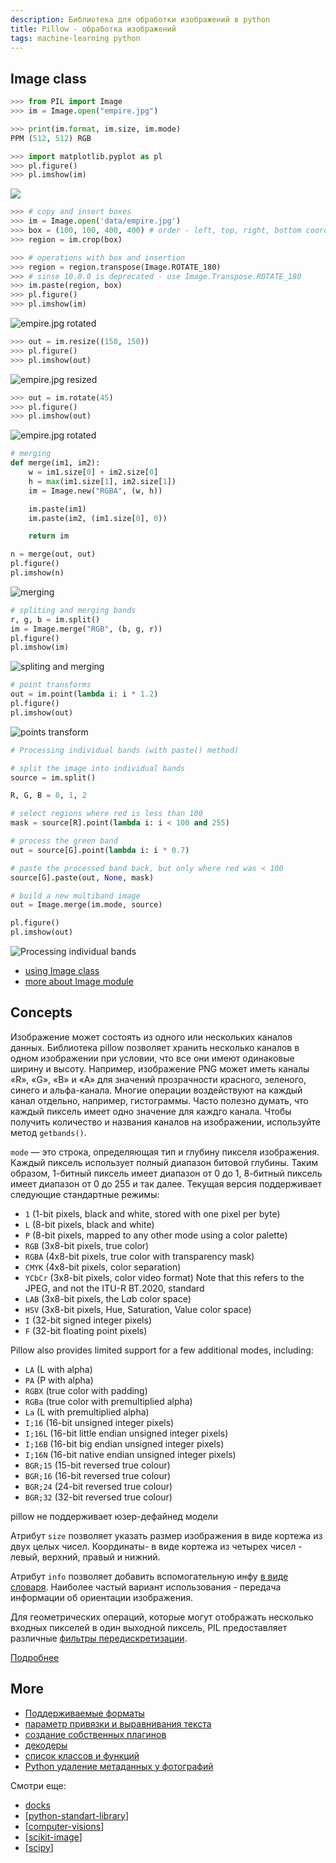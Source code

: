 ```yaml
---
description: Библиотека для обработки изображений в python
title: Pillow - обработка изображений
tags: machine-learning python
---
```

## Image class

```python
>>> from PIL import Image
>>> im = Image.open("empire.jpg")

>>> print(im.format, im.size, im.mode)
PPM (512, 512) RGB

>>> import matplotlib.pyplot as pl
>>> pl.figure()
>>> pl.imshow(im)
```

![](../attachments/2022-05-28-00-55-29.png)

```python
>>> # copy and insert boxes
>>> im = Image.open('data/empire.jpg')
>>> box = (100, 100, 400, 400) # order - left, top, right, bottom coordinates
>>> region = im.crop(box)

>>> # operations with box and insertion
>>> region = region.transpose(Image.ROTATE_180)
>>> # sinse 10.0.0 is deprecated - use Image.Transpose.ROTATE_180
>>> im.paste(region, box)
>>> pl.figure()
>>> pl.imshow(im)
```

![empire.jpg rotated](../attachments/2022-05-28-00-55-58.png)

```python
>>> out = im.resize((150, 150))
>>> pl.figure()
>>> pl.imshow(out)
```

![empire.jpg resized](../attachments/2022-05-28-00-58-49.png)

```python
>>> out = im.rotate(45)
>>> pl.figure()
>>> pl.imshow(out)
```

![empire.jpg rotated](../attachments/2022-05-28-00-59-54.png)

```python
# merging
def merge(im1, im2):
    w = im1.size[0] + im2.size[0]
    h = max(im1.size[1], im2.size[1])
    im = Image.new("RGBA", (w, h))

    im.paste(im1)
    im.paste(im2, (im1.size[0], 0))

    return im

n = merge(out, out)
pl.figure()
pl.imshow(n)
```

![merging](../attachments/2022-05-28-01-33-00.png)

```python
# spliting and merging bands
r, g, b = im.split()
im = Image.merge("RGB", (b, g, r))
pl.figure()
pl.imshow(im)
```

![spliting and merging](../attachments/2022-05-28-01-33-31.png)

```python
# point transforms
out = im.point(lambda i: i * 1.2)
pl.figure()
pl.imshow(out)
```

![points transform](../attachments/2022-05-28-01-34-08.png)

```python
# Processing individual bands (with paste() method)

# split the image into individual bands
source = im.split()

R, G, B = 0, 1, 2

# select regions where red is less than 100
mask = source[R].point(lambda i: i < 100 and 255)

# process the green band
out = source[G].point(lambda i: i * 0.7)

# paste the processed band back, but only where red was < 100
source[G].paste(out, None, mask)

# build a new multiband image
out = Image.merge(im.mode, source)

pl.figure()
pl.imshow(out)
```

![Processing individual bands](../attachments/2022-05-28-01-35-06.png)

- [using Image class](https://pillow.readthedocs.io/en/stable/handbook/tutorial.html#using-the-image-class)
- [more about Image module](https://pillow.readthedocs.io/en/stable/reference/Image.html)

## Concepts

Изображение может состоять из одного или нескольких каналов данных. Библиотека pillow позволяет хранить несколько каналов в одном изображении при условии, что все они имеют одинаковые ширину и высоту. Например, изображение PNG может иметь каналы «R», «G», «B» и «A» для значений прозрачности красного, зеленого, синего и альфа-канала. Многие операции воздействуют на каждый канал отдельно, например, гистограммы. Часто полезно думать, что каждый пиксель имеет одно значение для каждго канала. Чтобы получить количество и названия каналов на изображении, используйте метод `getbands()`.

`mode` — это строка, определяющая тип и глубину пикселя изображения. Каждый пиксель использует полный диапазон битовой глубины. Таким образом, 1-битный пиксель имеет диапазон от 0 до 1, 8-битный пиксель имеет диапазон от 0 до 255 и так далее. Текущая версия поддерживает следующие стандартные режимы:

- `1` (1-bit pixels, black and white, stored with one pixel per byte)
- `L` (8-bit pixels, black and white)
- `P` (8-bit pixels, mapped to any other mode using a color palette)
- `RGB` (3x8-bit pixels, true color)
- `RGBA` (4x8-bit pixels, true color with transparency mask)
- `CMYK` (4x8-bit pixels, color separation)
- `YCbCr` (3x8-bit pixels, color video format) Note that this refers to the JPEG, and not the ITU-R BT.2020, standard
- `LAB` (3x8-bit pixels, the L*a*b color space)
- `HSV` (3x8-bit pixels, Hue, Saturation, Value color space)
- `I` (32-bit signed integer pixels)
- `F` (32-bit floating point pixels)

Pillow also provides limited support for a few additional modes, including:

- `LA` (L with alpha)
- `PA` (P with alpha)
- `RGBX` (true color with padding)
- `RGBa` (true color with premultiplied alpha)
- `La` (L with premultiplied alpha)
- `I;16` (16-bit unsigned integer pixels)
- `I;16L` (16-bit little endian unsigned integer pixels)
- `I;16B` (16-bit big endian unsigned integer pixels)
- `I;16N` (16-bit native endian unsigned integer pixels)
- `BGR;15` (15-bit reversed true colour)
- `BGR;16` (16-bit reversed true colour)
- `BGR;24` (24-bit reversed true colour)
- `BGR;32` (32-bit reversed true colour)

pillow не поддерживает юзер-дефайнед модели

Атрибут `size` позволяет указать размер изображения в виде кортежа из двух целых чисел. Координаты-  в виде кортежа из четырех чисел - левый, верхний, правый и нижний.

Атрибут `info` позволяет добавить вспомогательную инфу [в виде словаря](https://pillow.readthedocs.io/en/stable/reference/Image.html#PIL.Image.Image.info). Наиболее частый вариант использования - передача информации об ориентации изображения.

Для геометрических операций, которые могут отображать несколько входных пикселей в один выходной пиксель, PIL предоставляет различные [фильтры передискретизации](https://pillow.readthedocs.io/en/stable/handbook/concepts.html#filters).

[Подробнее](https://pillow.readthedocs.io/en/stable/handbook/concepts.html#)

## More

- [Поддерживаемые форматы](https://pillow.readthedocs.io/en/stable/handbook/image-file-formats.html)
- [параметр привязки и выравнивания текста](https://pillow.readthedocs.io/en/stable/handbook/text-anchors.html)
- [создание собственных плагинов](https://pillow.readthedocs.io/en/stable/handbook/writing-your-own-image-plugin.html)
- [декодеры](https://pillow.readthedocs.io/en/stable/handbook/writing-your-own-image-plugin.html#decoders)
- [список классов и функций](https://pillow.readthedocs.io/en/stable/reference/index.html)
- [Python удаление метаданных у фотографий](https://ru.stackoverflow.com/questions/1078302/python-%D1%83%D0%B4%D0%B0%D0%BB%D0%B5%D0%BD%D0%B8%D0%B5-%D0%BC%D0%B5%D1%82%D0%B0%D0%B4%D0%B0%D0%BD%D0%BD%D1%8B%D1%85-%D1%83-%D1%84%D0%BE%D1%82%D0%BE%D0%B3%D1%80%D0%B0%D1%84%D0%B8%D0%B9)

Смотри еще:

- [docks](https://pillow.readthedocs.io/en/stable/index.html)
- [[python-standart-library]]
- [[computer-visions]]
- [[scikit-image]]
- [[scipy]]

[//begin]: # "Autogenerated link references for markdown compatibility"
[python-standart-library]: ../lists/python-standart-library "Стандартная библиотека python и полезные ресурсы"
[computer-visions]: ../lists/computer-visions "Computer visions"
[scikit-image]: scikit-image "Scikit-image"
[scipy]: scipy "Scipy"
[//end]: # "Autogenerated link references"
[//begin]: # "Autogenerated link references for markdown compatibility"
[python-standart-library]: ../lists/python-standart-library "Стандартная библиотека python и полезные ресурсы"
[computer-visions]: ../lists/computer-visions "Computer visions"
[scikit-image]: scikit-image "Scikit-image"
[scipy]: scipy "Scipy"
[//end]: # "Autogenerated link references"